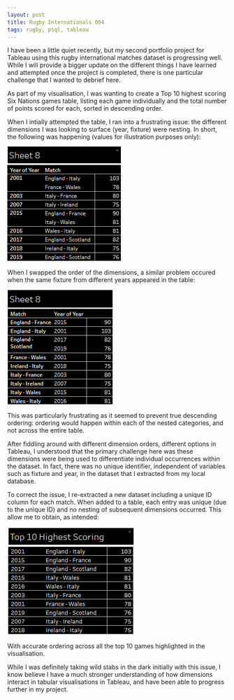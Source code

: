 ```yaml
---
layout: post
title: Rugby Internationals 004
tags: rugby, psql, tableau
---
```


I have been a little quiet recently, but my second portfolio project for Tableau using this rugby international matches dataset is progressing well. While I will provide a bigger update on the different things I have learned and attempted once the project is completed, there is one particular challenge that I wanted to debrief here.

As part of my visualisation, I was wanting to create a Top 10 highest scoring Six Nations games table, listing each game individually and the total number of points scored for each, sorted in descending order.

When I intially attempted the table, I ran into a frustrating issue: the different dimensions I was looking to surface (year, fixture) were nesting. In short, the following was happening (values for illustration purposes only):

![Table showing nested years](images\my-images\yearscrewup_ri004.png)

When I swapped the order of the dimensions, a similar problem occured when the same fixture from different years appeared in the table:

![Table showing nested matchups](images\my-images\matchupscrewup_ri004.png)

This was particularly frustrating as it seemed to prevent true descending ordering: ordering would happen within each of the nested categories, and not across the entire table.

After fiddling around with different dimension orders, different options in Tableau, I understood that the primary challenge here was these dimensions were being used to differentiate individual occurrences within the dataset. In fact, there was no unique identifier, independent of variables such as fixture and year, in the dataset that I extracted from my local database.

To correct the issue, I re-extracted a new dataset including a unique ID column for each match. When added to a table, each entry was unique (due to the unique ID) and no nesting of subsequent dimensions occurred. This allow me to obtain, as intended:

![Table showing the right Top 14 high scoring games table, ordered correctly](images\my-images\successful_ri004.png)

With accurate ordering across all the top 10 games highlighted in the visualisation.

While I was definitely taking wild stabs in the dark initially with this issue, I know believe I have a much stronger understanding of how dimensions interact in tabular visualisations in Tableau, and have been able to progress further in my project. 